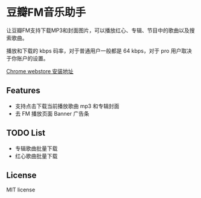 # 豆瓣FM音乐助手

让豆瓣FM支持下载MP3和封面图片，可以播放红心、专辑、节目中的歌曲以及搜索歌曲。

播放和下载的 kbps 码率，对于普通用户一般都是 64 kbps，对于 pro 用户取决于你账户的设置。

[Chrome webstore 安装地址](https://chrome.google.com/webstore/detail/douban-fm-improve/dnkciehdibabbdadcjddhonkcpnaffjc)

## Features

- 支持点击下载当前播放歌曲 mp3 和专辑封面
- 去 FM 播放页面 Banner 广告条

## TODO List

- 专辑歌曲批量下载
- 红心歌曲批量下载

## License

MIT license
